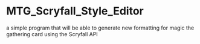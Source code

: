 # MTG_Scryfall_Style_Editor
a simple program that will be able to generate new formatting for magic the gathering card using the Scryfall API
